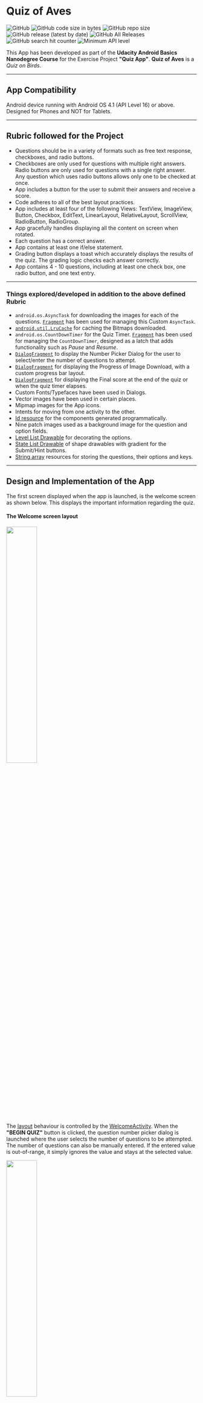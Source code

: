 # Quiz of Aves

![GitHub](https://img.shields.io/github/license/kaushiknsanji/Bird_Quiz_App)  ![GitHub code size in bytes](https://img.shields.io/github/languages/code-size/kaushiknsanji/Bird_Quiz_App)  ![GitHub repo size](https://img.shields.io/github/repo-size/kaushiknsanji/Bird_Quiz_App)
![GitHub release (latest by date)](https://img.shields.io/github/v/release/kaushiknsanji/Bird_Quiz_App)  ![GitHub All Releases](https://img.shields.io/github/downloads/kaushiknsanji/Bird_Quiz_App/total) ![GitHub search hit counter](https://img.shields.io/github/search/kaushiknsanji/Bird_Quiz_App/Quiz%20App) ![Minimum API level](https://img.shields.io/badge/API-16+-yellow)

This App has been developed as part of the **Udacity Android Basics Nanodegree Course** for the Exercise Project **"Quiz App"**. **Quiz of Aves** is a _Quiz on Birds_. 

---

## App Compatibility
Android device running with Android OS 4.1 (API Level 16) or above. Designed for Phones and NOT for Tablets.

---

## Rubric followed for the Project

* Questions should be in a variety of formats such as free text response, checkboxes, and radio buttons.
* Checkboxes are only used for questions with multiple right answers. Radio buttons are only used for questions with a single right answer. Any question which uses radio buttons allows only one to be checked at once.
* App includes a button for the user to submit their answers and receive a score. 
* Code adheres to all of the best layout practices.
* App includes at least four of the following Views: TextView, ImageView, Button, Checkbox, EditText, LinearLayout, RelativeLayout, ScrollView, RadioButton, RadioGroup.
* App gracefully handles displaying all the content on screen when rotated. 
* Each question has a correct answer.
* App contains at least one if/else statement.
* Grading button displays a toast which accurately displays the results of the quiz. The grading logic checks each answer correctly.
* App contains 4 - 10 questions, including at least one check box, one radio button, and one text entry. 
 
---

### Things explored/developed in addition to the above defined Rubric

* `android.os.AsyncTask` for downloading the images for each of the questions. [`Fragment`](/app/src/main/java/com/example/kaushiknsanji/birdquiz/ImageDownloaderTaskFragment.java) has been used for managing this Custom `AsyncTask`.
* [`android.util.LruCache`](/app/src/main/java/com/example/kaushiknsanji/birdquiz/BitmapImageCache.java) for caching the Bitmaps downloaded.
* `android.os.CountDownTimer` for the Quiz Timer. [`Fragment`](/app/src/main/java/com/example/kaushiknsanji/birdquiz/CountDownLatchFragment.java) has been used for managing the `CountDownTimer`, designed as a latch that adds functionality such as _Pause_ and _Resume_.
* [`DialogFragment`](/app/src/main/java/com/example/kaushiknsanji/birdquiz/QuestionNumberPickerDialogFragment.java) to display the Number Picker Dialog for the user to select/enter the number of questions to attempt.
* [`DialogFragment`](/app/src/main/java/com/example/kaushiknsanji/birdquiz/ProgressDialogFragment.java) for displaying the Progress of Image Download, with a custom progress bar layout.
* [`DialogFragment`](/app/src/main/java/com/example/kaushiknsanji/birdquiz/FinalScoreDialogFragment.java) for displaying the Final score at the end of the quiz or when the quiz timer elapses.
* Custom Fonts/Typefaces have been used in Dialogs.
* Vector images have been used in certain places.
* Mipmap images for the App icons.
* Intents for moving from one activity to the other.
* [Id resource](/app/src/main/res/values/ids.xml) for the components generated programmatically.
* Nine patch images used as a background image for the question and option fields.
* [Level List Drawable](/app/src/main/res/drawable/option_level_list.xml) for decorating the options.
* [State List Drawable](/app/src/main/res/drawable/button_state_selector.xml) of shape drawables with gradient for the Submit/Hint buttons.
* [String array](/app/src/main/res/values/quiz_strings.xml) resources for storing the questions, their options and keys.

---

## Design and Implementation of the App

The first screen displayed when the app is launched, is the welcome screen as shown below. This displays the important information regarding the quiz.

#### The Welcome screen layout

<img src="https://user-images.githubusercontent.com/26028981/27983052-4a1ff1fe-63d1-11e7-913b-d06c095d5001.png" width="40%" />

The [layout](/app/src/main/res/layout/activity_welcome.xml) behaviour is controlled by the [WelcomeActivity](/app/src/main/java/com/example/kaushiknsanji/birdquiz/WelcomeActivity.java). When the **"BEGIN QUIZ"** button is clicked, the question number picker dialog is launched where the user selects the number of questions to be attempted. The number of questions can also be manually entered. If the entered value is out-of-range, it simply ignores the value and stays at the selected value.

<img src="https://user-images.githubusercontent.com/26028981/27983062-83839f18-63d1-11e7-8a93-4dca3efcc554.png" width="40%" />

On Click of `Cancel` button, a toast message is shown prompting the user to select the number of questions to attempt. This will not dismiss the dialog and has been done _intentionally_ so that the user attempts some number of questions before quiting :stuck_out_tongue_winking_eye:

On Click of `Set` button, the user is taken to the quiz [layout](/app/src/main/res/layout/activity_quiz.xml) controlled by the [QuizActivity](/app/src/main/java/com/example/kaushiknsanji/birdquiz/QuizActivity.java).

#### The Quiz screen layout

<img src="https://user-images.githubusercontent.com/26028981/27983098-5776c2c8-63d2-11e7-93c0-94ec3127a312.png" width="40%" />     <img src="https://user-images.githubusercontent.com/26028981/27983093-31a29e6e-63d2-11e7-8950-278cfcc91cc4.png" width="40%" />

The Current Question Number is shown in the top left corner, with the current score in the top right corner. In the Footer section we have the Quiz timer implemented using the `android.os.CountDownTimer` managed by the Fragment [CountDownLatchFragment](/app/src/main/java/com/example/kaushiknsanji/birdquiz/CountDownLatchFragment.java) to enable additional functionality such as _Pause_ and _Resume_. The timer value is set accordingly to the number of questions selected by the user, by allocating 45 seconds for each question, that is, `timer value = No. Of Questions * 45`.

Below the Question component, are the MCQ options/textual `EditText` option that appear based on the question. Below this, are the buttons **SUBMIT** and **SHOW HINT**. The **SHOW HINT** button always appears disabled for every question, as for every question user has two chances to get the right answer. On the first incorrect attempt, **SHOW HINT** button and its related components are enabled.

Above the Question component is the Hidden Image that displays the Hint Image for the question. This will be the picture of the Bird, that the user needs to identify and answer accordingly. The Hint Image is shown when the **SHOW HINT** button is clicked.

When the Hint Image is not yet downloaded, or during the initial launch when the images are being downloaded and cached, the above progress bar dialog will be shown. _The timer will be paused(internally canceled) in such cases and will be resumed once done_. The Progress dialog shown is as per the layout designed [here](/app/src/main/res/layout/progress_bar_layout.xml) managed by the DialogFragment [ProgressDialogFragment](/app/src/main/java/com/example/kaushiknsanji/birdquiz/ProgressDialogFragment.java). The images are downloaded for the current and its following question using the `android.os.AsyncTask` managed by the Fragment [ImageDownloaderTaskFragment](/app/src/main/java/com/example/kaushiknsanji/birdquiz/ImageDownloaderTaskFragment.java). At every question, the current image and the next image are kept in `android.util.LruCache` [BitmapImageCache](/app/src/main/java/com/example/kaushiknsanji/birdquiz/BitmapImageCache.java) which is used to restore the images during configuration changes.

_All the questions, options and keys are loaded from the [String array](/app/src/main/res/values/quiz_strings.xml) resources. The images for the MCQ-Checkbox based questions are loaded from the `/app/src/main/res/drawable` resource._

_As images are downloaded for each question, it is recommended to use the app in a non-metered connection with good connectivity. If the connectivity is bad, it will notify the user in a toast message, and in such cases for every question user will notice that the app is **freezing** leading to possible ANRs. This will happen since the ping test is done in the UI Thread, OOPS!!_

#### Textual Based Questions
For Textual based questions, the textual response is acquired using the `EditText` component as shown below. 

<img src="https://user-images.githubusercontent.com/26028981/27983103-691345a6-63d2-11e7-9ff6-0895d233b813.png" width="40%" />

When the question is answered correctly, a toast will be shown saying it is correct and the **SUBMIT** button changes to **NEXT**. Image is also revealed in this case for the user to enjoy ogling at the bird's beauty :stuck_out_tongue_winking_eye:

<img src="https://user-images.githubusercontent.com/26028981/27983108-8845a3c4-63d2-11e7-882f-89d480178cbc.png" width="40%" />   <img src="https://user-images.githubusercontent.com/26028981/27983110-8d73dafa-63d2-11e7-8918-869415f5dd2f.png" width="40%" />

_In case the user was pretty fast in answering the question and the image was not yet downloaded, the image will not be shown and the pending download will be cancelled with a toast message saying it could not complete. This is applicable for any kind of question._

#### MCQ-RadioButton Based Questions

<img src="https://user-images.githubusercontent.com/26028981/27983113-aa24d442-63d2-11e7-8494-2e6f48612f0b.png" width="40%" />   <img src="https://user-images.githubusercontent.com/26028981/27983123-c660b5ea-63d2-11e7-8759-42b1473cc03c.png" height="40%" width="70%"/>

The RadioButton Options appear one below the other in a portrait layout while in the landscape layout, it appears as a table of RadioButtons. _There will be a maximum of 4 options in MCQ based questions applicable for both RadioButton and Checkbox based questions. The layouts for CheckBox is designed in the same lines as that of RadioButton._

<img src="https://user-images.githubusercontent.com/26028981/27983127-dfeea940-63d2-11e7-93d3-478374710a25.png" width="40%" />    <img src="https://user-images.githubusercontent.com/26028981/27983145-fddb99d6-63d2-11e7-9c17-322105649d46.png" width="40%" />

[Level List Drawables](/app/src/main/res/drawable/option_level_list.xml) of Nine patch images are used as a background for the options of MCQ based questions. When selected, the color of the option turns orange indicating it is the user selected answer, and if the answer turns out to be correct, the color of the options turns green. This is accomplised manually by setting the level of the drawable accordingly through the `CompoundButton.OnCheckedChangeListener` attached to the options.

<img src="https://user-images.githubusercontent.com/26028981/27983154-5b8f71ba-63d3-11e7-8249-87f2c5d2651a.png" width="40%" />    <img src="https://user-images.githubusercontent.com/26028981/27983158-6e38f732-63d3-11e7-9ee8-ffc6f55cb97a.png" width="40%" />

On the first incorrect attempt, user will be able use the **SHOW HINT** button that gets enabled. On click of this, a textbox with a hint message and a button adjacent to it will be shown. The button here which is the `assistant` button (or the flag button), will scroll up to the hint image when clicked. On the second incorrect attempt, actual answer will be revealed in green along side the user selected answer shown in orange.

#### MCQ-CheckBox Based Questions

<img src="https://user-images.githubusercontent.com/26028981/27983163-82ae1b0c-63d3-11e7-9b3e-040d99f3b65d.png" width="40%" />    <img src="https://user-images.githubusercontent.com/26028981/27983165-92307bba-63d3-11e7-8bda-3cfc2e8cd0f2.png" width="40%" />

For CheckBox Based Questions, users can select mutiple options based on which the selected answers are evaluated. The design is similar to RadioButtons as discussed above and also has the `CompoundButton.OnCheckedChangeListener` attached to the options for changing the level of the drawable.

#### Information in general for all types of questions
* Whether it is a textual based question or an MCQ of the type RadioButton or CheckBox, once the answer is submitted and the **SUBMIT** button changes to **NEXT**, the options/components are disabled to prevent any further changes especially cosmetic changes.
* For MCQ based questions, there can be a maximum of 4 options with a minimum of 2 options per question.
* The EditText field for the textual based questions, the RadioButtons and CheckBoxes for MCQs are programmatically generated components. The Ids for such fields are generated and used by employing the [Id resource](/app/src/main/res/values/ids.xml).
* If the following question happens to be a RadioButton based and the current question was also RadiButton based, then when the next question appears, these RadioButtons will be reused with the text values changed. Same is applicable for CheckBox based question. If the following question has less number of options, extra option components will be deleted accordingly (vice-versa, the components will be added).
* If the following question happens to be a question with textual response and the current question was also a question with textual response, then the EditText field will be reused post the text content being reset.

#### When the Quiz Completes

Once the last question is answered, the **SUBMIT** button changes to **FINISH**. On click of **FINISH**, the following score dialog will be shown and the timer will be _Paused_(internally cancelled).

<img src="https://user-images.githubusercontent.com/26028981/27983169-a14aace2-63d3-11e7-9539-6c179ccccb3f.png" width="40%" />

The [layout](/app/src/main/res/layout/final_score_layout.xml) of the score dialog is managed by the DialogFragment [FinalScoreDialogFragment](/app/src/main/java/com/example/kaushiknsanji/birdquiz/FinalScoreDialogFragment.java). The Dialog displays the final score with a brief message. This message changes with the percentage range of the score. The Dialog has two buttons -
- **QUIT** button will quit from the application by invoking finish on the `QuizActivity`.
- **RETAKE QUIZ** button will restart the app by launching the `WelcomeActivity`.

#### When the Quiz Timer times out

<img src="https://user-images.githubusercontent.com/26028981/27983170-b322ee98-63d3-11e7-9ced-72a5f9e801f4.png" width="40%" />

If the Quiz timer elapsed before the completion of the quiz, the final score will be displayed with the message as shown above.

#### Information in general, on the entire app
* Back is disabled _intentionally_ for all the dialogs. Dismiss on touch is also disabled.
* Back on activity will destroy/finish the activity/app.
* If home button is pressed, then the app will continue to run in the background. _**The Quiz timer will not be paused in this case which is done intentionally. It will continue to run until the user quits the application using back button.**_
* The quiz questions and its options are randomized.

---

## Branches in this Repository

* **[master](https://github.com/kaushiknsanji/Bird_Quiz_App/tree/master)**
	* Contains the code submitted for review, along with any review suggestions incorporated.
* **[release_v1.0](https://github.com/kaushiknsanji/Bird_Quiz_App/tree/release_v1.0)**
	* Removed Ping Test while evaluating Network Connectivity.
	* Modified to use the support version of `Fragment`, `DialogFragment`, `FragmentManager` and `AlertDialog`.
	* Made the inner class `ImageDownloaderTask` of [ImageDownloaderTaskFragment](https://github.com/kaushiknsanji/Bird_Quiz_App/tree/release_v1.0/app/src/main/java/com/example/kaushiknsanji/birdquiz/ImageDownloaderTaskFragment.java) as Static to avoid possible memory leaks, with related required changes. Optimized image downloads by reducing the required size of the Image and using parallel execution of AsyncTasks. Fixed bugs related to Downloaded Image not showing after configuration change.
	* Used String resources for Score and Question format, which is displayed in the [QuizActivity](https://github.com/kaushiknsanji/Bird_Quiz_App/tree/release_v1.0/app/src/main/java/com/example/kaushiknsanji/birdquiz/QuizActivity.java).
	* Made the inner class `MyCountDownTimer` of [CountDownLatchFragment](https://github.com/kaushiknsanji/Bird_Quiz_App/tree/release_v1.0/app/src/main/java/com/example/kaushiknsanji/birdquiz/CountDownLatchFragment.java) Static to avoid possible memory leaks, with required related changes.
	* Used optimized URLs for Images for faster loading of Images.
	* Added Null checks for possible Null Pointers.
	* Enabled logging for debuggable build types only, through the use of custom [Logger](https://github.com/kaushiknsanji/Bird_Quiz_App/tree/release_v1.0/app/src/main/java/com/example/kaushiknsanji/birdquiz/Logger.java) which is a wrapper to the `android.util.Log`.
	* Modified to use `app:srcCompat` for loading drawables in ImageView.
	* Fixed the [final_score_layout](https://github.com/kaushiknsanji/Bird_Quiz_App/tree/release_v1.0/app/src/main/res/layout/final_score_layout.xml) of [FinalScoreDialogFragment](https://github.com/kaushiknsanji/Bird_Quiz_App/tree/release_v1.0/app/src/main/java/com/example/kaushiknsanji/birdquiz/FinalScoreDialogFragment.java) which was not displaying the final score properly.
	* Recreated App Icons.
	
---

## Review from the Reviewer (Udacity)

![Review_Quiz_App](https://user-images.githubusercontent.com/26028981/65774028-16a9a180-e15b-11e9-8c83-449bf942946b.PNG)

---

## License

```
Copyright 2017 Kaushik N. Sanji

Licensed under the Apache License, Version 2.0 (the "License"); 
you may not use this file except in compliance with the License. 
You may obtain a copy of the License at

   http://www.apache.org/licenses/LICENSE-2.0
   
Unless required by applicable law or agreed to in writing, software
distributed under the License is distributed on an "AS IS" BASIS,
WITHOUT WARRANTIES OR CONDITIONS OF ANY KIND, either express or implied.
See the License for the specific language governing permissions and
limitations under the License.
```
